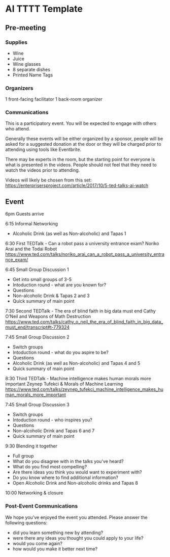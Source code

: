# AI TTTT Template

## Pre-meeting

### Supplies

- Wine
- Juice
- Wine glasses
- 8 separate dishes
- Printed Name Tags

### Organizers
1 front-facing facilitator
1 back-room organizer

### Communications

This is a participatory event. You will be expected to engage with others who attend. 

Generally these events will be either organized by a sponsor, people will be asked for a suggested donation at the door or they will be charged prior to attending using tools like Eventbrite.

There may be experts in the room, but the starting point for everyone is what is presented in the videos. People should not feel that they need to watch the videos prior to attending. 

Videos will likely be chosen from this set:
https://enterprisersproject.com/article/2017/10/5-ted-talks-ai-watch

## Event

6pm Guests arrive

6:15 Informal Networking
- Alcoholic Drink (as well as Non-alcoholic) and Tapas 1

6:30 First TEDTalk - Can a robot pass a university entrance exam? 
  Noriko Arai and the Todai Robot
  https://www.ted.com/talks/noriko_arai_can_a_robot_pass_a_university_entrance_exam/

6:45 Small Group Discussion 1
- Get into small groups of 3-5
- Intoduction round - what are you known for?
- Questions
- Non-alcoholic Drink & Tapas 2 and 3
- Quick summary of main point

7:30 Second TEDTalk - The era of blind faith in big data must end
  Cathy O’Neil and Weapons of Math Destruction
  https://www.ted.com/talks/cathy_o_neil_the_era_of_blind_faith_in_big_data_must_end/transcript#t-779324

7:45 Small Group Discussion 2 
- Switch groups
- Intoduction round - what do you aspire to be?
- Questions
- Alcoholic Drink (as well as Non-alcoholic) and Tapas 4 and 5
- Quick summary of main point

8:30 Third TEDTalk - Machine intelligence makes human morals more important
  Zeynep Tufekci & Morals of Machine Learning
  https://www.ted.com/talks/zeynep_tufekci_machine_intelligence_makes_human_morals_more_important

7:45 Small Group Discussion 3
- Switch groups
- Intoduction round - who inspires you?
- Questions
- Non-alcoholic Drink and Tapas 6 and 7
- Quick summary of main point

9:30 Blending it together
- Full group
- What do you disagree with in the talks you've heard?
- What do you find most compelling?
- Are there ideas you think you would want to experiment with?
- Do you know where to find additional information?
- Open Alcoholic Drink and Non-alcoholic drinks and Tapas 8

10:00 Networking & closure

### Post-Event Communications

We hope you've enjoyed the event you attended. Please answer the following questions:
- did you learn something new by attending?
- were there any ideas you thought you could apply to your life?
- would you come again?
- how would you make it better next time?
